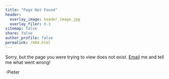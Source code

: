 ```yaml
---
title: "Page Not Found"
header: 
  overlay_image: header_image.jpg
  overlay_filer: 0.3
sitemap: false
share: false
author_profile: false
permalink: /404.html
---
```


Sorry, but the page you were trying to view does not exist. [Email](mailto:ryan.alcantara@colorado.edu) me and tell me what went wrong!

-Pieter

